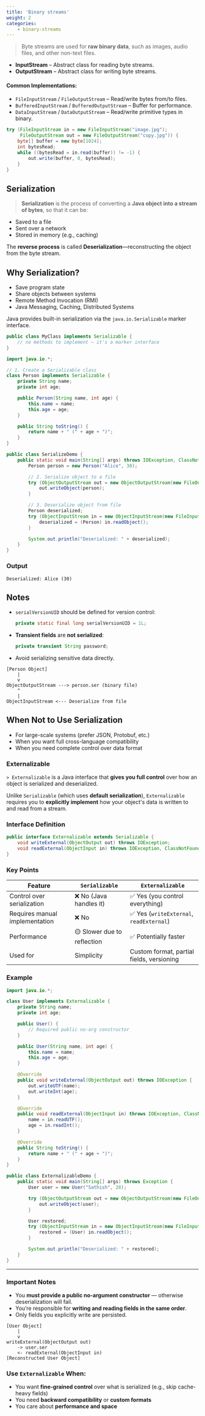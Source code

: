 ```yaml
---
title: 'Binary streams'
weight: 2
categories:
    - binary-streams
---
```


> Byte streams are used for **raw binary data**, such as images, audio files, and other non-text files.

* **InputStream** – Abstract class for reading byte streams.
* **OutputStream** – Abstract class for writing byte streams.

#### Common Implementations:

* `FileInputStream` / `FileOutputStream` – Read/write bytes from/to files.
* `BufferedInputStream` / `BufferedOutputStream` – Buffer for performance.
* `DataInputStream` / `DataOutputStream` – Read/write primitive types in binary.



```java
try (FileInputStream in = new FileInputStream("image.jpg");
     FileOutputStream out = new FileOutputStream("copy.jpg")) {
    byte[] buffer = new byte[1024];
    int bytesRead;
    while ((bytesRead = in.read(buffer)) != -1) {
        out.write(buffer, 0, bytesRead);
    }
}
```

## Serialization

> **Serialization** is the process of converting a **Java object into a stream of bytes**, so that it can be:

* Saved to a file
* Sent over a network
* Stored in memory (e.g., caching)

The **reverse process** is called **Deserialization**—reconstructing the object from the byte stream.


## Why Serialization?

* Save program state
* Share objects between systems
* Remote Method Invocation (RMI)
* Java Messaging, Caching, Distributed Systems

Java provides built-in serialization via the `java.io.Serializable` marker interface.

```java
public class MyClass implements Serializable {
    // no methods to implement — it's a marker interface
}
```


```java
import java.io.*;

// 1. Create a Serializable class
class Person implements Serializable {
    private String name;
    private int age;

    public Person(String name, int age) {
        this.name = name;
        this.age = age;
    }

    public String toString() {
        return name + " (" + age + ")";
    }
}

public class SerializeDemo {
    public static void main(String[] args) throws IOException, ClassNotFoundException {
        Person person = new Person("Alice", 30);

        // 2. Serialize object to a file
        try (ObjectOutputStream out = new ObjectOutputStream(new FileOutputStream("person.ser"))) {
            out.writeObject(person);
        }

        // 3. Deserialize object from file
        Person deserialized;
        try (ObjectInputStream in = new ObjectInputStream(new FileInputStream("person.ser"))) {
            deserialized = (Person) in.readObject();
        }

        System.out.println("Deserialized: " + deserialized);
    }
}
```

### Output

```shell
Deserialized: Alice (30)
```

## Notes

* `serialVersionUID` should be defined for version control:

  ```java
  private static final long serialVersionUID = 1L;
  ```

* **Transient fields** are **not serialized**:

  ```java
  private transient String password;
  ```

* Avoid serializing sensitive data directly.



```goat
[Person Object]
    |
    v
ObjectOutputStream ---> person.ser (binary file)
    ^
    |
ObjectInputStream <--- Deserialize from file
```

## When Not to Use Serialization

* For large-scale systems (prefer JSON, Protobuf, etc.)
* When you want full cross-language compatibility
* When you need complete control over data format

### Externalizable

`> Externalizable` is a Java interface that **gives you full control** over how an object is serialized and deserialized.

Unlike `Serializable` (which uses **default serialization**), `Externalizable` requires you to **explicitly implement** how your object's data is written to and read from a stream.

### Interface Definition

```java
public interface Externalizable extends Serializable {
    void writeExternal(ObjectOutput out) throws IOException;
    void readExternal(ObjectInput in) throws IOException, ClassNotFoundException;
}
```

### Key Points

| Feature                        | `Serializable`              | `Externalizable`                          |
| ------------------------------ | --------------------------- | ----------------------------------------- |
| Control over serialization     | ❌ No (Java handles it)      | ✅ Yes (you control everything)            |
| Requires manual implementation | ❌ No                        | ✅ Yes (`writeExternal`, `readExternal`)   |
| Performance                    | 🟡 Slower due to reflection | ✅ Potentially faster                      |
| Used for                       | Simplicity                  | Custom format, partial fields, versioning |


### Example

```java
import java.io.*;

class User implements Externalizable {
    private String name;
    private int age;

    public User() {
        // Required public no-arg constructor
    }

    public User(String name, int age) {
        this.name = name;
        this.age = age;
    }

    @Override
    public void writeExternal(ObjectOutput out) throws IOException {
        out.writeUTF(name);
        out.writeInt(age);
    }

    @Override
    public void readExternal(ObjectInput in) throws IOException, ClassNotFoundException {
        name = in.readUTF();
        age = in.readInt();
    }

    @Override
    public String toString() {
        return name + " (" + age + ")";
    }
}

public class ExternalizableDemo {
    public static void main(String[] args) throws Exception {
        User user = new User("Sathish", 28);

        try (ObjectOutputStream out = new ObjectOutputStream(new FileOutputStream("user.ser"))) {
            out.writeObject(user);
        }

        User restored;
        try (ObjectInputStream in = new ObjectInputStream(new FileInputStream("user.ser"))) {
            restored = (User) in.readObject();
        }

        System.out.println("Deserialized: " + restored);
    }
}
```

---

### Important Notes

* You **must provide a public no-argument constructor** — otherwise deserialization will fail.
* You’re responsible for **writing and reading fields in the same order**.
* Only fields you explicitly write are persisted.


```goat
[User Object]
    |
    v
writeExternal(ObjectOutput out)
    -> user.ser
    <- readExternal(ObjectInput in)
[Reconstructed User Object]
```

### Use `Externalizable` When:

* You want **fine-grained control** over what is serialized (e.g., skip cache-heavy fields)
* You need **backward compatibility** or **custom formats**
* You care about **performance and space**


